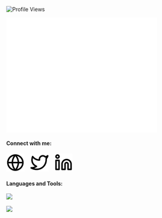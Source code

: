 ![Profile Views](https://komarev.com/ghpvc/?username=myaserkhan&color=blue)
<!---
MYaserKhan/MYaserKhan is a ✨ special ✨ repository because its `README.md` (this file) appears on your GitHub profile.
You can click the Preview link to take a look at your changes.
--->

<img align="center" src="/github-metrics.svg" alt="Metrics" width="400">

#### Connect with me:
[![website](./img/globe-light.svg)](https://myaserkhan.github.io/Portfolio/)
&nbsp;&nbsp;
[![website](./img/twitter-light.svg)](https://twitter.com/khanyaser007)
&nbsp;&nbsp;
[![website](./img/linkedin-light.svg)](https://www.linkedin.com/in/myaserkhan/)

#### Languages and Tools:
<p align="left">
  <a href="https://skillicons.dev">
    <img src="https://skillicons.dev/icons?i=linux,git,html,css,js,react,next,nodejs,expressjs,ruby,rails,graphql,mongodb,mysql,solidity" width="500"/>
  </a>
</p>

<img src="https://github-readme-stats.vercel.app/api?username=myaserkhan&show_icons=true&count_private=true&theme=dark" />
